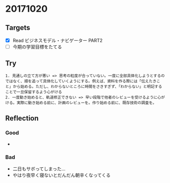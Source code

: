 # 20171020
## Targets
- [x] Read ビジネスモデル・ナビゲーター PART2
- [ ] 今期の学習目標をたてる

## Try
```
1. 見通しの立て方が悪い => 思考の粒度が合っていない。一度に全部具体化しようとするのではなく、順を追って具体化していくようにする。例えば、資料を作る際には「伝えたきこと」から始める。ただし、わからないところに時間をさきすぎず、「わからない」と明記することで一旦保留するよう心がける
2. 一度動き始めると、軌道修正できない => 早い段階で他者のレビューを受けるように心がける。実際に動き始める前に、計画のレビューを。作り始める前に、既存技術の調査を。
```

## Reflection
### Good
- 

### Bad
- 二日もサボってしまった...
- やはり夜早く寝ないとだんだん朝辛くなってくる